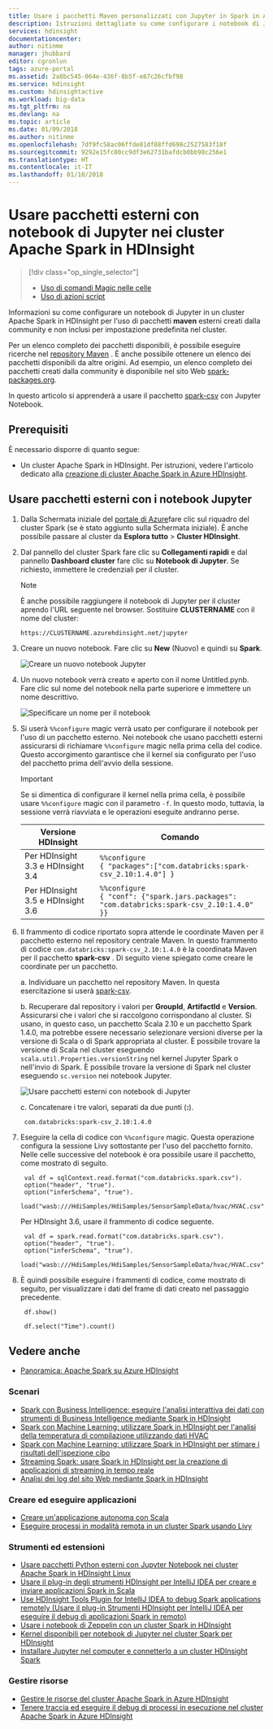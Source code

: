 ```yaml
---
title: Usare i pacchetti Maven personalizzati con Jupyter in Spark in Azure HDInsight | Microsoft Docs
description: Istruzioni dettagliate su come configurare i notebook di Jupyter disponibili con i cluster HDInsight Spark per l'uso di pacchetti Maven personalizzati.
services: hdinsight
documentationcenter: 
author: nitinme
manager: jhubbard
editor: cgronlun
tags: azure-portal
ms.assetid: 2a8bc545-064e-436f-8b5f-e67c26cfbf98
ms.service: hdinsight
ms.custom: hdinsightactive
ms.workload: big-data
ms.tgt_pltfrm: na
ms.devlang: na
ms.topic: article
ms.date: 01/09/2018
ms.author: nitinme
ms.openlocfilehash: 7df9fc58ac06ffde81df88ffd698c2527583f18f
ms.sourcegitcommit: 9292e15fc80cc9df3e62731bafdcb0bb98c256e1
ms.translationtype: HT
ms.contentlocale: it-IT
ms.lasthandoff: 01/10/2018
---
```

# <a name="use-external-packages-with-jupyter-notebooks-in-apache-spark-clusters-on-hdinsight"></a>Usare pacchetti esterni con notebook di Jupyter nei cluster Apache Spark in HDInsight
> [!div class="op_single_selector"]
> * [Uso di comandi Magic nelle celle](apache-spark-jupyter-notebook-use-external-packages.md)
> * [Uso di azioni script](apache-spark-python-package-installation.md)
>
>

Informazioni su come configurare un notebook di Jupyter in un cluster Apache Spark in HDInsight per l'uso di pacchetti **maven** esterni creati dalla community e non inclusi per impostazione predefinita nel cluster. 

Per un elenco completo dei pacchetti disponibili, è possibile eseguire ricerche nel [repository Maven](http://search.maven.org/) . È anche possibile ottenere un elenco dei pacchetti disponibili da altre origini. Ad esempio, un elenco completo dei pacchetti creati dalla community è disponibile nel sito Web [spark-packages.org](http://spark-packages.org/).

In questo articolo si apprenderà a usare il pacchetto [spark-csv](http://search.maven.org/#artifactdetails%7Ccom.databricks%7Cspark-csv_2.10%7C1.4.0%7Cjar) con Jupyter Notebook.

## <a name="prerequisites"></a>Prerequisiti
È necessario disporre di quanto segue:

* Un cluster Apache Spark in HDInsight. Per istruzioni, vedere l'articolo dedicato alla [creazione di cluster Apache Spark in Azure HDInsight](apache-spark-jupyter-spark-sql.md).

## <a name="use-external-packages-with-jupyter-notebooks"></a>Usare pacchetti esterni con i notebook Jupyter
1. Dalla Schermata iniziale del [portale di Azure](https://portal.azure.com/)fare clic sul riquadro del cluster Spark (se è stato aggiunto sulla Schermata iniziale). È anche possibile passare al cluster da **Esplora tutto** > **Cluster HDInsight**.   

2. Dal pannello del cluster Spark fare clic su **Collegamenti rapidi** e dal pannello **Dashboard cluster** fare clic su **Notebook di Jupyter**. Se richiesto, immettere le credenziali per il cluster.

    > [!NOTE]
    > È anche possibile raggiungere il notebook di Jupyter per il cluster aprendo l'URL seguente nel browser. Sostituire **CLUSTERNAME** con il nome del cluster:
    > 
    > `https://CLUSTERNAME.azurehdinsight.net/jupyter`
    > 

3. Creare un nuovo notebook. Fare clic su **New** (Nuovo) e quindi su **Spark**.
   
    ![Creare un nuovo notebook Jupyter](./media/apache-spark-jupyter-notebook-use-external-packages/hdinsight-spark-create-notebook.png "Creare un nuovo notebook Jupyter")

4. Un nuovo notebook verrà creato e aperto con il nome Untitled.pynb. Fare clic sul nome del notebook nella parte superiore e immettere un nome descrittivo.
   
    ![Specificare un nome per il notebook](./media/apache-spark-jupyter-notebook-use-external-packages/hdinsight-spark-name-notebook.png "Specificare un nome per il notebook")

5. Si userà `%%configure` magic verrà usato per configurare il notebook per l'uso di un pacchetto esterno. Nei notebook che usano pacchetti esterni assicurarsi di richiamare `%%configure` magic nella prima cella del codice. Questo accorgimento garantisce che il kernel sia configurato per l'uso del pacchetto prima dell'avvio della sessione.

    >[!IMPORTANT] 
    >Se si dimentica di configurare il kernel nella prima cella, è possibile usare `%%configure` magic con il parametro `-f`. In questo modo, tuttavia, la sessione verrà riavviata e le operazioni eseguite andranno perse.

    | Versione HDInsight | Comando |
    |-------------------|---------|
    |Per HDInsight 3.3 e HDInsight 3.4 | `%%configure` <br>`{ "packages":["com.databricks:spark-csv_2.10:1.4.0"] }`|
    | Per HDInsight 3.5 e HDInsight 3.6 | `%%configure`<br>`{ "conf": {"spark.jars.packages": "com.databricks:spark-csv_2.10:1.4.0" }}`|

6. Il frammento di codice riportato sopra attende le coordinate Maven per il pacchetto esterno nel repository centrale Maven. In questo frammento di codice `com.databricks:spark-csv_2.10:1.4.0` è la coordinata Maven per il pacchetto **spark-csv** . Di seguito viene spiegato come creare le coordinate per un pacchetto.
   
    a. Individuare un pacchetto nel repository Maven. In questa esercitazione si userà [spark-csv](http://search.maven.org/#artifactdetails%7Ccom.databricks%7Cspark-csv_2.10%7C1.4.0%7Cjar).
   
    b. Recuperare dal repository i valori per **GroupId**, **ArtifactId** e **Version**. Assicurarsi che i valori che si raccolgono corrispondano al cluster. Si usano, in questo caso, un pacchetto Scala 2.10 e un pacchetto Spark 1.4.0, ma potrebbe essere necessario selezionare versioni diverse per la versione di Scala o di Spark appropriata al cluster. È possibile trovare la versione di Scala nel cluster eseguendo `scala.util.Properties.versionString` nel kernel Jupyter Spark o nell'invio di Spark. È possibile trovare la versione di Spark nel cluster eseguendo `sc.version` nei notebook Jupyter.
   
    ![Usare pacchetti esterni con notebook di Jupyter](./media/apache-spark-jupyter-notebook-use-external-packages/use-external-packages-with-jupyter.png "Usare pacchetti esterni con notebook di Jupyter")
   
    c. Concatenare i tre valori, separati da due punti (**:**).
   
        com.databricks:spark-csv_2.10:1.4.0

7. Eseguire la cella di codice con `%%configure` magic. Questa operazione configura la sessione Livy sottostante per l'uso del pacchetto fornito. Nelle celle successive del notebook è ora possibile usare il pacchetto, come mostrato di seguito.
   
        val df = sqlContext.read.format("com.databricks.spark.csv").
        option("header", "true").
        option("inferSchema", "true").
        load("wasb:///HdiSamples/HdiSamples/SensorSampleData/hvac/HVAC.csv")

    Per HDInsight 3.6, usare il frammento di codice seguente.

        val df = spark.read.format("com.databricks.spark.csv").
        option("header", "true").
        option("inferSchema", "true").
        load("wasb:///HdiSamples/HdiSamples/SensorSampleData/hvac/HVAC.csv")

8. È quindi possibile eseguire i frammenti di codice, come mostrato di seguito, per visualizzare i dati del frame di dati creato nel passaggio precedente.
   
        df.show()
   
        df.select("Time").count()

## <a name="seealso"></a>Vedere anche
* [Panoramica: Apache Spark su Azure HDInsight](apache-spark-overview.md)

### <a name="scenarios"></a>Scenari
* [Spark con Business Intelligence: eseguire l'analisi interattiva dei dati con strumenti di Business Intelligence mediante Spark in HDInsight](apache-spark-use-bi-tools.md)
* [Spark con Machine Learning: utilizzare Spark in HDInsight per l'analisi della temperatura di compilazione utilizzando dati HVAC](apache-spark-ipython-notebook-machine-learning.md)
* [Spark con Machine Learning: utilizzare Spark in HDInsight per stimare i risultati dell'ispezione cibo](apache-spark-machine-learning-mllib-ipython.md)
* [Streaming Spark: usare Spark in HDInsight per la creazione di applicazioni di streaming in tempo reale](apache-spark-eventhub-streaming.md)
* [Analisi dei log del sito Web mediante Spark in HDInsight](apache-spark-custom-library-website-log-analysis.md)

### <a name="create-and-run-applications"></a>Creare ed eseguire applicazioni
* [Creare un'applicazione autonoma con Scala](apache-spark-create-standalone-application.md)
* [Eseguire processi in modalità remota in un cluster Spark usando Livy](apache-spark-livy-rest-interface.md)

### <a name="tools-and-extensions"></a>Strumenti ed estensioni

* [Usare pacchetti Python esterni con Jupyter Notebook nei cluster Apache Spark in HDInsight Linux](apache-spark-python-package-installation.md)
* [Usare il plug-in degli strumenti HDInsight per IntelliJ IDEA per creare e inviare applicazioni Spark in Scala](apache-spark-intellij-tool-plugin.md)
* [Use HDInsight Tools Plugin for IntelliJ IDEA to debug Spark applications remotely (Usare il plug-in Strumenti HDInsight per IntelliJ IDEA per eseguire il debug di applicazioni Spark in remoto)](apache-spark-intellij-tool-plugin-debug-jobs-remotely.md)
* [Usare i notebook di Zeppelin con un cluster Spark in HDInsight](apache-spark-zeppelin-notebook.md)
* [Kernel disponibili per notebook di Jupyter nel cluster Spark per HDInsight](apache-spark-jupyter-notebook-kernels.md)
* [Installare Jupyter nel computer e connetterlo a un cluster HDInsight Spark](apache-spark-jupyter-notebook-install-locally.md)

### <a name="manage-resources"></a>Gestire risorse
* [Gestire le risorse del cluster Apache Spark in Azure HDInsight](apache-spark-resource-manager.md)
* [Tenere traccia ed eseguire il debug di processi in esecuzione nel cluster Apache Spark in Azure HDInsight](apache-spark-job-debugging.md)
